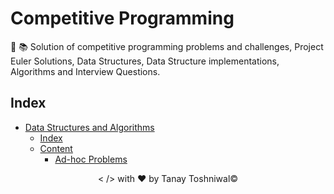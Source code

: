 # Competitive Programming
:pushpin: :books: Solution of competitive programming problems and challenges, Project Euler Solutions, Data Structures, Data Structure implementations, Algorithms and Interview Questions.

## Index
+ [Data Structures and Algorithms](#Data-Structures-and-Algorithms)
    + [Index](#Index)
    + [Content](#Content)
        + [Ad-hoc Problems](#Ad-hoc-Problems)

<p align="center">< /> with &hearts; by Tanay Toshniwal&copy;</p>
